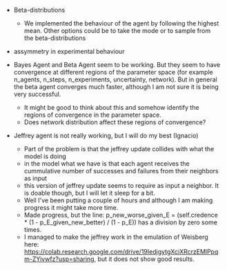 * Beta-distributions
    * We implemented the behaviour of the agent by following the highest mean. Other options could be to take the mode or to sample from the beta-distributions
* assymmetry in experimental behaviour

* Bayes Agent and Beta Agent seem to be working. But they seem to have convergence at different regions of the parameter space (for example n_agents, n_steps, n_experiments, uncertainty, network). But in general the beta agent converges much faster, although I am not sure it is being very successful.
    - It might be good to think about this and somehow identify the regions of convergence in the parameter space.
    - Does network distribution affect these regions of convergence?

* Jeffrey agent is not really working, but I will do my best (Ignacio)
    - Part of the problem is that the jeffrey update collides with what the model is doing
    - in the model what we have is that each agent receives the cummulative number of successes and failures from their neighbors as input
    - this version of jeffrey update seems to require as input a neighbor. It is doable though, but I will let it sleep for a bit.
    - Well I've been putting a couple of hours and although I am making progress it might take more time.
    - Made progress, but the line:         p_new_worse_given_E = (self.credence * (1 - p_E_given_new_better) / (1 - p_E)) has a division by zero some times.
    - I managed to make the jeffrey work in the emulation of Weisberg here: https://colab.research.google.com/drive/19IedjgytgXciXRcrzEMlPpqm-ZYivwfz?usp=sharing, but it does not show good results.
